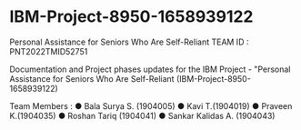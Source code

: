 # IBM-Project-8950-1658939122
Personal Assistance for Seniors Who Are Self-Reliant
TEAM ID : PNT2022TMID52751

Documentation and Project phases updates for the IBM Project - "Personal Assistance for Seniors Who Are Self-Reliant (IBM-Project-8950-1658939122)

Team Members :
●	Bala Surya S. (1904005)
●	Kavi T.(1904019)
●	Praveen K.(1904035)
●	Roshan Tariq (1904041)
●	Sankar Kalidas A. (1904043)
